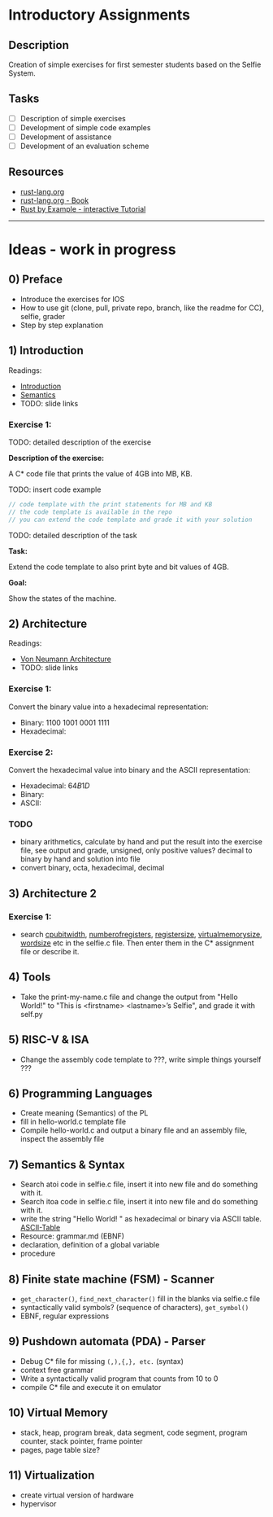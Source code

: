 # Introductory Assignments

## Description

Creation of simple exercises for first semester students based on the Selfie System.

## Tasks

- [ ] Description of simple exercises
- [ ] Development of simple code examples
- [ ] Development of assistance
- [ ] Development of an evaluation scheme

## Resources

- [rust-lang.org](https://www.rust-lang.org/learn)
- [rust-lang.org - Book](https://doc.rust-lang.org/book/title-page.html)
- [Rust by Example - interactive Tutorial](https://doc.rust-lang.org/stable/rust-by-example/index.html)

---

# Ideas - work in progress

## 0) Preface

- Introduce the exercises for IOS
- How to use git (clone, pull, private repo, branch, like the readme for CC), selfie, grader
- Step by step explanation

## 1) Introduction

Readings:

- [Introduction](https://github.com/cksystemsteaching/selfie/blob/book/manuscript/introduction.md)
- [Semantics](https://github.com/cksystemsteaching/selfie/blob/book/manuscript/semantics.md#2-semantics-semantics)
- TODO: slide links

### Exercise 1:

TODO: detailed description of the exercise

**Description of the exercise:**

A C\* code file that prints the value of 4GB into MB, KB.

TODO: insert code example

```c
// code template with the print statements for MB and KB
// the code template is available in the repo
// you can extend the code template and grade it with your solution
```

TODO: detailed description of the task

**Task:**

Extend the code template to also print byte and bit values of 4GB.

**Goal:**

Show the states of the machine.

## 2) Architecture

Readings:

- [Von Neumann Architecture](https://github.com/cksystemsteaching/selfie/blob/book/manuscript/state.md#von-neumann-machine)
- TODO: slide links

### Exercise 1:

Convert the binary value into a hexadecimal representation:

- Binary: $1100$ $1001$ $0001$ $1111$
- Hexadecimal: 

### Exercise 2:

Convert the hexadecimal value into binary and the ASCII representation:

- Hexadecimal: $64B1D$
- Binary:
- ASCII:

### TODO

- binary arithmetics, calculate by hand and put the result into the exercise file, see output and grade, unsigned, only positive values? decimal to binary by hand and solution into file
- convert binary, octa, hexadecimal, decimal


## 3) Architecture 2

### Exercise 1:

- search [cpubitwidth](../selfie.c#L209), [numberofregisters](../selfie.c#L703), [registersize](../selfie.c#L1074), [virtualmemorysize](../selfie.c#L1068), [wordsize](../selfie.c#L1070-L1071) etc in the selfie.c file. Then enter them in the C\* assignment file or describe it.

## 4) Tools

- Take the print-my-name.c file and change the output from "Hello World!" to "This is \<firstname\> \<lastname\>’s Selfie", and grade it with self.py

## 5) RISC-V & ISA

- Change the assembly code template to ???, write simple things yourself ???

## 6) Programming Languages

- Create meaning (Semantics) of the PL
- fill in hello-world.c template file
- Compile hello-world.c and output a binary file and an assembly file, inspect the assembly file

## 7) Semantics & Syntax

- Search atoi code in selfie.c file, insert it into new file and do something with it.
- Search itoa code in selfie.c file, insert it into new file and do something with it.
- write the string "Hello World!    " as hexadecimal or binary via ASCII table. [ASCII-Table](https://en.wikipedia.org/wiki/ASCII)
- Resource: grammar.md (EBNF)
- declaration, definition of a global variable
- procedure

## 8) Finite state machine (FSM) - Scanner

- `get_character()`, `find_next_character()` fill in the blanks via selfie.c file
- syntactically valid symbols? (sequence of characters), `get_symbol()`
- EBNF, regular expressions

## 9) Pushdown automata (PDA) - Parser

- Debug C\* file for missing `(,),{,}, etc.` (syntax)
- context free grammar
- Write a syntactically valid program that counts from 10 to 0
- compile C\* file and execute it on emulator

## 10) Virtual Memory

- stack, heap, program break, data segment, code segment, program counter, stack pointer, frame pointer
- pages, page table size?

## 11) Virtualization

- create virtual version of hardware
- hypervisor
